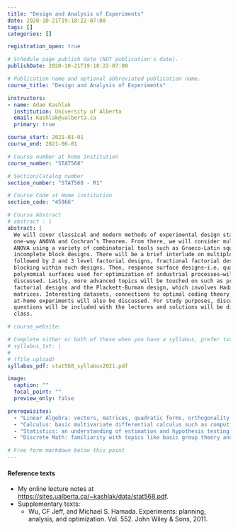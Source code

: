 ```yaml
---
title: "Design and Analysis of Experiments"
date: 2020-10-21T19:18:22-07:00
tags: []
categories: []

registration_open: true

# Schedule page publish date (NOT publication's date).
publishDate: 2020-10-21T19:18:22-07:00

# Publication name and optional abbreviated publication name.
course_title: "Design and Analysis of Experiments"

instructors:
- name: Adam Kashlak
  institution: University of Alberta
  email: Kashlak@ualberta.ca
  primary: true

course_start: 2021-01-01
course_end: 2021-06-01

# Course number at home institution
course_number: "STAT568"

# Section/Catalog number
section_number: "STAT568 - R1"

# Course Code at Home institution
section_code: "45966"

# Course Abstract
# abstract : |
abstract: |
  We will cover classical and modern methods of experimental design starting with
  one-way ANOVA and Cochran’s Theorem. From there, we will consider multi-factor
  ANOVA using a variety of combinatorial tools such as Graeco-Latin squares and
  incomplete block designs. There will be a brief interlude on multiple testing
  followed by 2 and 3 level factorial designs, fractional factorial designs, and
  blocking within such designs. Then, response surface designs—i.e. quadratic
  polynomial surfaces used for optimization of industrial processes–will be
  discussed. Lastly, more advanced topics will be touched on such as prime-level
  factorial designs and the Plackett-Burman design, which involves Hadamard
  matrices. Interesting datasets, connections to optimal coding theory, and
  at-home experiments will also be discussed. For study purposes, discussion
  questions will be included with the lectures and solutions will be discussed in
  class.

# course_website:

# Complete either or both of these when you have a syllabus, prefer txt!
# syllabus_txt: |
#
# (file upload)
syllabus_pdf: stat568_syllabus2021.pdf

image:
  caption: ""
  focal_point: ""
  preview_only: false

prerequisites:
  - "Linear Algebra: vectors, matrices, quadratic forms, orthogonality, projections, eigenvalues."
  - "Calculus: basic multivariate differential calculus such as computing gradients and finding critical points."
  - "Statistics: an understanding of estimation and hypothesis testing, knowledge of linear regression is helpful."
  - "Discrete Math: familiarity with topics like basic group theory and combinatorics can help, but are not required"

# Free form markdown below this point
---
```

#### Reference texts
  * My online lecture notes at https://sites.ualberta.ca/~kashlak/data/stat568.pdf.
  * Supplementary texts:
    * Wu, CF Jeff, and Michael S. Hamada. Experiments: planning, analysis, and optimization. Vol. 552. John Wiley & Sons, 2011.
